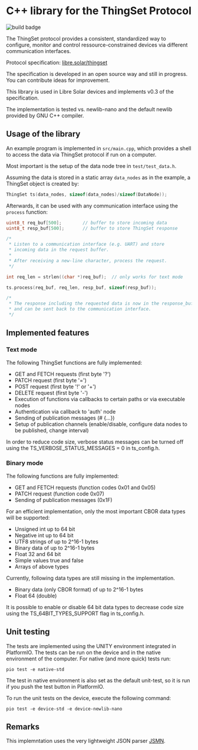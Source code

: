 # C++ library for the ThingSet Protocol

![build badge](https://github.com/LibreSolar/thingset-device-library/actions/workflows/platformio.yml/badge.svg)

The ThingSet protocol provides a consistent, standardized way to configure, monitor and control ressource-constrained devices via different communication interfaces.

Protocol specification: [libre.solar/thingset](https://libre.solar/thingset/)

The specification is developed in an open source way and still in progress. You can contribute ideas for improvement.

This library is used in Libre Solar devices and implements v0.3 of the specification.

The implementation is tested vs. newlib-nano and the default newlib provided by GNU C++ compiler.

## Usage of the library

An example program is implemented in `src/main.cpp`, which provides a shell to access the data via ThingSet protocol if run on a computer.

Most important is the setup of the data node tree in `test/test_data.h`.

Assuming the data is stored in a static array `data_nodes` as in the example, a ThingSet object is created by:

```C++
ThingSet ts(data_nodes, sizeof(data_nodes)/sizeof(DataNode));
```

Afterwards, it can be used with any communication interface using the `process` function:

```C++
uint8_t req_buf[500];        // buffer to store incoming data
uint8_t resp_buf[500];       // buffer to store ThingSet response

/*
 * Listen to a communication interface (e.g. UART) and store
 * incoming data in the request buffer.
 *
 * After receiving a new-line character, process the request.
 */

int req_len = strlen((char *)req_buf);  // only works for text mode

ts.process(req_buf, req_len, resp_buf, sizeof(resp_buf));

/*
 * The response including the requested data is now in the response_buffer
 * and can be sent back to the communication interface.
 */
```

## Implemented features

### Text mode

The following ThingSet functions are fully implemented:

- GET and FETCH requests (first byte '?')
- PATCH request (first byte '=')
- POST request (first byte '!' or '+')
- DELETE request (first byte '-')
- Execution of functions via callbacks to certain paths or via executable nodes
- Authentication via callback to 'auth' node
- Sending of publication messages (# {...})
- Setup of publication channels (enable/disable, configure data nodes to be published, change interval)

In order to reduce code size, verbose status messages can be turned off using the TS_VERBOSE_STATUS_MESSAGES = 0 in ts_config.h.

### Binary mode

The following functions are fully implemented:

- GET and FETCH requests (function codes 0x01 and 0x05)
- PATCH request (function code 0x07)
- Sending of publication messages (0x1F)

For an efficient implementation, only the most important CBOR data types will be supported:

- Unsigned int up to 64 bit
- Negative int up to 64 bit
- UTF8 strings of up to 2^16-1 bytes
- Binary data of up to 2^16-1 bytes
- Float 32 and 64 bit
- Simple values true and false
- Arrays of above types

Currently, following data types are still missing in the implementation.

- Binary data (only CBOR format)  of up to 2^16-1 bytes
- Float 64 (double)

It is possible to enable or disable 64 bit data types to decrease code size using the TS_64BIT_TYPES_SUPPORT flag in ts_config.h.

## Unit testing

The tests are implemented using the UNITY environment integrated in PlatformIO. The tests can be run on the device and in the native environment of the computer. For native (and more quick) tests run:

    pio test -e native-std

The test in native environment is also set as the default unit-test, so it is run if you push the test button in PlatformIO.

To run the unit tests on the device, execute the following command:

    pio test -e device-std -e device-newlib-nano

## Remarks

This implemntation uses the very lightweight JSON parser [JSMN](https://github.com/zserge/jsmn).
